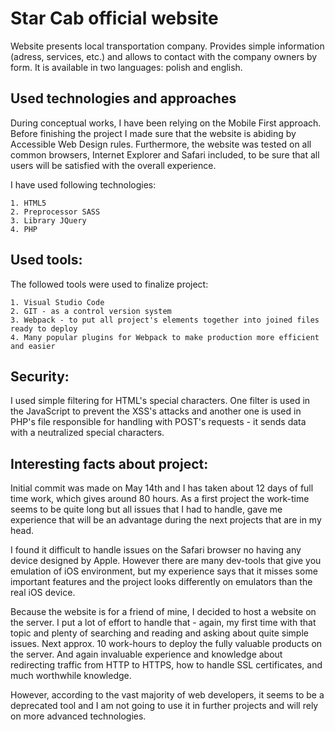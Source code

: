 # Star Cab official website

Website presents local transportation company. Provides simple information (adress, services, etc.) and allows to contact with the company owners by form. It is available in two languages: polish and english.


## Used technologies and approaches

During conceptual works, I have been relying on the Mobile First approach. Before finishing the project I made sure that the website
is abiding by Accessible Web Design rules. Furthermore, the website was tested on all common browsers, Internet Explorer and Safari included, to be sure that all users will be satisfied with the overall experience.

I have used following technologies:

    1. HTML5
    2. Preprocessor SASS
    3. Library JQuery
    4. PHP


## Used tools:

The followed tools were used to finalize project:

    1. Visual Studio Code
    2. GIT - as a control version system
    3. Webpack - to put all project's elements together into joined files ready to deploy
    4. Many popular plugins for Webpack to make production more efficient and easier

## Security:

I used simple filtering for HTML's special characters. One filter is used in the JavaScript to prevent the XSS's attacks and another one is used in PHP's file responsible for handling with POST's requests - it sends data with a neutralized special characters.

## Interesting facts about project:

Initial commit was made on May 14th and I has taken about 12 days of full time work, which gives around 80 hours.
As a first project the work-time seems to be quite long but all issues that I had to handle, gave me experience that will be an advantage during the next projects that are in my head.

I found it difficult to handle issues on the Safari browser no having any device designed by Apple. However there are many dev-tools that give you emulation of iOS environment, but my experience says that it misses some important features and the project looks differently on emulators than the real iOS device.

Because the website is for a friend of mine, I decided to host a website on the server. I put a lot of effort to handle that - again, my first time with that topic and plenty of searching and reading and asking about quite simple issues. Next approx. 10 work-hours to deploy the fully valuable products on the server. And again invaluable experience and knowledge about redirecting traffic from HTTP to HTTPS, how to handle SSL certificates, and much worthwhile knowledge.

However, according to the vast majority of web developers, it seems to be a deprecated tool and I am not going to use it in further projects and will rely on more advanced technologies.